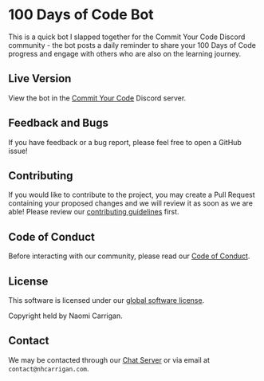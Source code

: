 # 100 Days of Code Bot

This is a quick bot I slapped together for the Commit Your Code Discord community - the bot posts a daily reminder to share your 100 Days of Code progress and engage with others who are also on the learning journey.

## Live Version

View the bot in the [Commit Your Code](https://discord.gg/VCbuVMaFBp) Discord server.

## Feedback and Bugs

If you have feedback or a bug report, please feel free to open a GitHub issue!

## Contributing

If you would like to contribute to the project, you may create a Pull Request containing your proposed changes and we will review it as soon as we are able! Please review our [contributing guidelines](CONTRIBUTING.md) first.

## Code of Conduct

Before interacting with our community, please read our [Code of Conduct](CODE_OF_CONDUCT.md).

## License

This software is licensed under our [global software license](https://docs.nhcarrigan.com/#/license).

Copyright held by Naomi Carrigan.

## Contact

We may be contacted through our [Chat Server](http://chat.nhcarrigan.com) or via email at `contact@nhcarrigan.com`.
